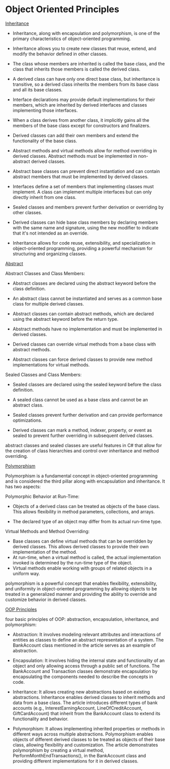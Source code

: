 # Object Oriented Principles

[Inheritance](https://docs.microsoft.com/en-us/dotnet/csharp/programming-guide/classes-and-structs/inheritance)

- Inheritance, along with encapsulation and polymorphism, is one of the primary characteristics of object-oriented programming.

- Inheritance allows you to create new classes that reuse, extend, and modify the behavior defined in other classes.

- The class whose members are inherited is called the base class, and the class that inherits those members is called the derived class.

- A derived class can have only one direct base class, but inheritance is transitive, so a derived class inherits the members from its base class and all its base classes.

- Interface declarations may provide default implementations for their members, which are inherited by derived interfaces and classes implementing those interfaces.

- When a class derives from another class, it implicitly gains all the members of the base class except for constructors and finalizers.

- Derived classes can add their own members and extend the functionality of the base class.

- Abstract methods and virtual methods allow for method overriding in derived classes. Abstract methods must be implemented in non-abstract derived classes.

- Abstract base classes can prevent direct instantiation and can contain abstract members that must be implemented by derived classes.

- Interfaces define a set of members that implementing classes must implement. A class can implement multiple interfaces but can only directly inherit from one class.

- Sealed classes and members prevent further derivation or overriding by other classes.

- Derived classes can hide base class members by declaring members with the same name and signature, using the new modifier to indicate that it's not intended as an override.

 - Inheritance allows for code reuse, extensibility, and specialization in object-oriented programming, providing a powerful mechanism for structuring and organizing classes.

[Abstract](https://docs.microsoft.com/en-us/dotnet/csharp/programming-guide/classes-and-structs/abstract-and-sealed-classes-and-class-members)

Abstract Classes and Class Members:

- Abstract classes are declared using the abstract keyword before the class definition.

- An abstract class cannot be instantiated and serves as a common base class for multiple derived classes.

- Abstract classes can contain abstract methods, which are declared using the abstract keyword before the return type.

- Abstract methods have no implementation and must be implemented in derived classes.

- Derived classes can override virtual methods from a base class with abstract methods.

- Abstract classes can force derived classes to provide new method implementations for virtual methods.

Sealed Classes and Class Members:

- Sealed classes are declared using the sealed keyword before the class definition.

- A sealed class cannot be used as a base class and cannot be an abstract class.

- Sealed classes prevent further derivation and can provide performance optimizations.

- Derived classes can mark a method, indexer, property, or event as sealed to prevent further overriding in subsequent derived classes.

abstract classes and sealed classes are useful features in C# that allow for the creation of class hierarchies and control over inheritance and method overriding.

[Polymorphism](https://docs.microsoft.com/en-us/dotnet/csharp/programming-guide/classes-and-structs/polymorphism)

Polymorphism is a fundamental concept in object-oriented programming and is considered the third pillar along with encapsulation and inheritance. It has two aspects:

Polymorphic Behavior at Run-Time:

- Objects of a derived class can be treated as objects of the base class. This allows flexibility in method parameters, collections, and arrays.

- The declared type of an object may differ from its actual run-time type.

Virtual Methods and Method Overriding:

- Base classes can define virtual methods that can be overridden by derived classes. This allows derived classes to provide their own implementation of the method.
- At run-time, when a virtual method is called, the actual implementation invoked is determined by the run-time type of the object.
- Virtual methods enable working with groups of related objects in a uniform way.

polymorphism is a powerful concept that enables flexibility, extensibility, and uniformity in object-oriented programming by allowing objects to be treated in a generalized manner and providing the ability to override and customize behavior in derived classes.

[OOP Principles](https://docs.microsoft.com/en-us/dotnet/csharp/programming-guide/concepts/object-oriented-programming)

four basic principles of OOP: abstraction, encapsulation, inheritance, and polymorphism:

- Abstraction: It involves modeling relevant attributes and interactions of entities as classes to define an abstract representation of a system. The BankAccount class mentioned in the article serves as an example of abstraction.

- Encapsulation: It involves hiding the internal state and functionality of an object and only allowing access through a public set of functions. The BankAccount and Transaction classes demonstrate encapsulation by encapsulating the components needed to describe the concepts in code.

- Inheritance: It allows creating new abstractions based on existing abstractions. Inheritance enables derived classes to inherit methods and data from a base class. The article introduces different types of bank accounts (e.g., InterestEarningAccount, LineOfCreditAccount, GiftCardAccount) that inherit from the BankAccount class to extend its functionality and behavior.

- Polymorphism: It allows implementing inherited properties or methods in different ways across multiple abstractions. Polymorphism enables objects of different derived classes to be treated as objects of their base class, allowing flexibility and customization. The article demonstrates polymorphism by creating a virtual method, PerformMonthEndTransactions(), in the BankAccount class and providing different implementations for it in derived classes.